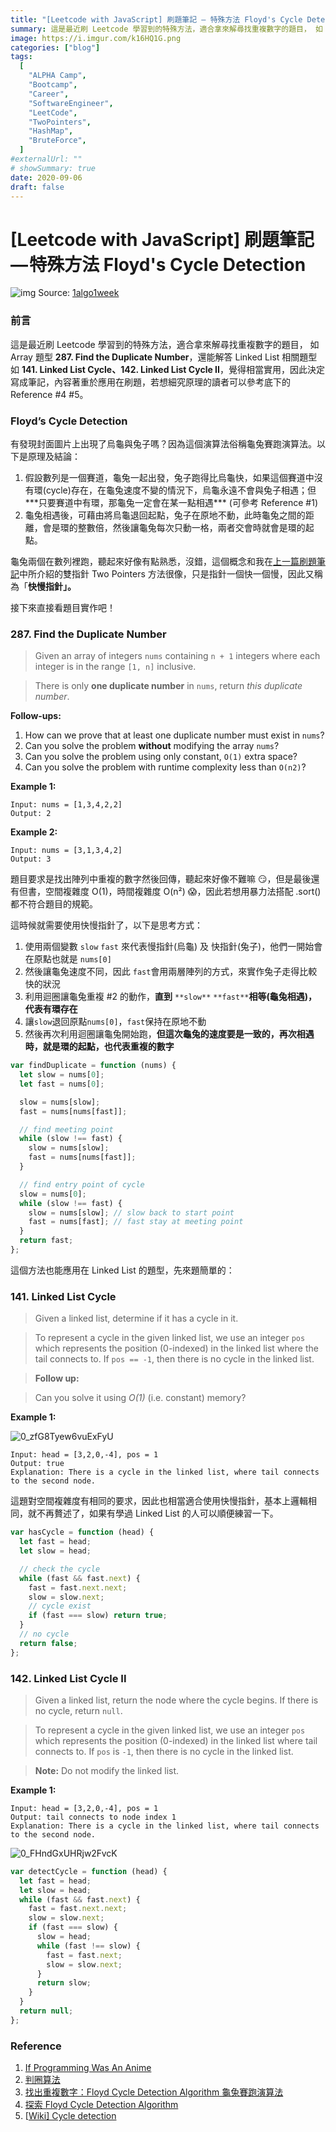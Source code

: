 ```yaml
---
title: "[Leetcode with JavaScript] 刷題筆記 — 特殊方法 Floyd's Cycle Detection"
summary: 這是最近刷 Leetcode 學習到的特殊方法，適合拿來解尋找重複數字的題目， 如 Array 題型 287. Find the Duplicate Number，還能解答 Linked List 相關題型如 141. Linked List Cycle、142. Linked List Cycle II，覺得相當實用，因此決定寫成筆記，內容著重於應用在刷題，若想細究原理的讀者可以參考底下的 Reference #4 #5。
image: https://i.imgur.com/k16HQ1G.png
categories: ["blog"]
tags:
  [
    "ALPHA Camp",
    "Bootcamp",
    "Career",
    "SoftwareEngineer",
    "LeetCode",
    "TwoPointers",
    "HashMap",
    "BruteForce",
  ]
#externalUrl: ""
# showSummary: true
date: 2020-09-06
draft: false
---
```


# [Leetcode with JavaScript] 刷題筆記 — 特殊方法 Floyd's Cycle Detection

![img](https://i.imgur.com/k16HQ1G.png)
Source: [1algo1week](https://1algo1week.warriorkitty.com/algorithm/2017/06/11/floyds-cycle-finding-algorithm.html)

### 前言

這是最近刷 Leetcode 學習到的特殊方法，適合拿來解尋找重複數字的題目， 如 Array 題型 **287. Find the Duplicate Number**，還能解答 Linked List 相關題型如 **141. Linked List Cycle、142. Linked List Cycle II**，覺得相當實用，因此決定寫成筆記，內容著重於應用在刷題，若想細究原理的讀者可以參考底下的 Reference #4 #5。

### Floyd’s Cycle Detection

有發現封面圖片上出現了烏龜與兔子嗎？因為這個演算法俗稱龜兔賽跑演算法。以下是原理及結論：

1. 假設數列是一個賽道，龜兔一起出發，兔子跑得比烏龜快，如果這個賽道中沒有環(cycle)存在，在龜兔速度不變的情況下，烏龜永遠不會與兔子相遇；但**\*只要賽道中有環，那龜兔一定會在某一點相遇\*** (可參考 Reference #1)
2. 龜兔相遇後，可藉由將烏龜退回起點，兔子在原地不動，此時龜兔之間的距離，會是環的整數倍，然後讓龜兔每次只動一格，兩者交會時就會是環的起點。

龜兔兩個在數列裡跑，聽起來好像有點熟悉，沒錯，這個概念和我在[上一篇刷題筆記](https://medium.com/@mercedes722s/leetcode-with-javascript-刷題筆記-第一題-two-sum-就學會三種-approach-59ae63cebe29)中所介紹的雙指針 Two Pointers 方法很像，只是指針一個快一個慢，因此又稱為「**快慢指針」。**

接下來直接看題目實作吧！

### 287. Find the Duplicate Number

> Given an array of integers `nums` containing `n + 1` integers where each integer is in the range `[1, n]` inclusive.

> There is only **one duplicate number** in `nums`, return _this duplicate number_.

**Follow-ups:**

1. How can we prove that at least one duplicate number must exist in `nums`?
2. Can you solve the problem **without** modifying the array `nums`?
3. Can you solve the problem using only constant, `O(1)` extra space?
4. Can you solve the problem with runtime complexity less than `O(n2)`?

**Example 1:**

```
Input: nums = [1,3,4,2,2]
Output: 2
```

**Example 2:**

```
Input: nums = [3,1,3,4,2]
Output: 3
```

題目要求是找出陣列中重複的數字然後回傳，聽起來好像不難嘛 😏，但是最後還有但書，空間複雜度 O(1)，時間複雜度 O(n²) 😱，因此若想用暴力法搭配 .sort() 都不符合題目的規範。

這時候就需要使用快慢指針了，以下是思考方式：

1. 使用兩個變數 `slow` `fast` 來代表慢指針(烏龜) 及 快指針(兔子)，他們一開始會在原點也就是 `nums[0]`
2. 然後讓龜兔速度不同，因此 `fast`會用兩層陣列的方式，來實作兔子走得比較快的狀況
3. 利用迴圈讓龜兔重複 #2 的動作，**直到** `**slow**` `**fast**`**相等(龜兔相遇)，代表有環存在**
4. 讓`slow`退回原點`nums[0]`，`fast`保持在原地不動
5. 然後再次利用迴圈讓龜兔開始跑，**但這次龜兔的速度要是一致的，再次相遇時，就是環的起點，也代表重複的數字**

```js copy showLineNumbers
var findDuplicate = function (nums) {
  let slow = nums[0];
  let fast = nums[0];

  slow = nums[slow];
  fast = nums[nums[fast]];

  // find meeting point
  while (slow !== fast) {
    slow = nums[slow];
    fast = nums[nums[fast]];
  }

  // find entry point of cycle
  slow = nums[0];
  while (slow !== fast) {
    slow = nums[slow]; // slow back to start point
    fast = nums[fast]; // fast stay at meeting point
  }
  return fast;
};
```

這個方法也能應用在 Linked List 的題型，先來題簡單的：

### 141. Linked List Cycle

> Given a linked list, determine if it has a cycle in it.

> To represent a cycle in the given linked list, we use an integer `pos` which represents the position (0-indexed) in the linked list where the tail connects to. If `pos == -1`, then there is no cycle in the linked list.

> **Follow up:**

> Can you solve it using _O(1)_ (i.e. constant) memory?

**Example 1:**

![0_zfG8Tyew6vuExFyU](https://i.imgur.com/I2RQZcE.png)

```
Input: head = [3,2,0,-4], pos = 1
Output: true
Explanation: There is a cycle in the linked list, where tail connects to the second node.
```

這題對空間複雜度有相同的要求，因此也相當適合使用快慢指針，基本上邏輯相同，就不再贅述了，如果有學過 Linked List 的人可以順便練習一下。

```js copy showLineNumbers
var hasCycle = function (head) {
  let fast = head;
  let slow = head;

  // check the cycle
  while (fast && fast.next) {
    fast = fast.next.next;
    slow = slow.next;
    // cycle exist
    if (fast === slow) return true;
  }
  // no cycle
  return false;
};
```

### 142. Linked List Cycle II

> Given a linked list, return the node where the cycle begins. If there is no cycle, return `null`.

> To represent a cycle in the given linked list, we use an integer `pos` which represents the position (0-indexed) in the linked list where tail connects to. If `pos` is `-1`, then there is no cycle in the linked list.

> **Note:** Do not modify the linked list.

**Example 1:**

```
Input: head = [3,2,0,-4], pos = 1
Output: tail connects to node index 1
Explanation: There is a cycle in the linked list, where tail connects to the second node.
```

![0_FHndGxUHRjw2FvcK](https://i.imgur.com/Rd1i1Pv.png)

```js copy showLineNumbers
var detectCycle = function (head) {
  let fast = head;
  let slow = head;
  while (fast && fast.next) {
    fast = fast.next.next;
    slow = slow.next;
    if (fast === slow) {
      slow = head;
      while (fast !== slow) {
        fast = fast.next;
        slow = slow.next;
      }
      return slow;
    }
  }
  return null;
};
```

### Reference

1. [If Programming Was An Anime](https://www.youtube.com/watch?v=pKO9UjSeLew)
2. [判圈算法](https://blog.csdn.net/u011221820/article/details/78821464)
3. [找出重複數字：Floyd Cycle Detection Algorithm 龜兔賽跑演算法](https://medium.com/@chiafangsung/找出重複數字-floyd-cycle-detection-algorithm-龜兔賽跑演算法-c7c2a0315f68)
4. [探索 Floyd Cycle Detection Algorithm](https://medium.com/@orionssl/探索-floyd-cycle-detection-algorithm-934cdd05beb9)
5. [[Wiki\] Cycle detection](https://en.wikipedia.org/wiki/Cycle_detection)
